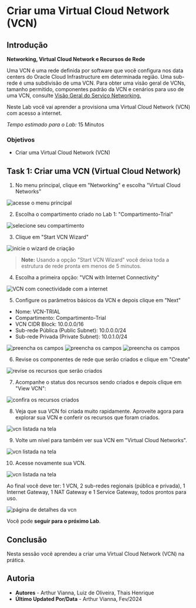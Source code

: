 # Criar uma Virtual Cloud Network (VCN)

## Introdução

**Networking, Virtual Cloud Network e Recursos de Rede**

Uma VCN é uma rede definida por software que você configura nos data centers do Oracle Cloud Infrastructure em determinada região. Uma sub-rede é uma subdivisão de uma VCN. Para obter uma visão geral de VCNs, tamanho permitido, componentes padrão da VCN e cenários para uso de uma VCN, consulte [Visão Geral do Serviço Networking.](https://docs.oracle.com/pt-br/iaas/Content/Network/Concepts/overview.htm#network_landing)

Neste Lab você vai aprender a provisiona uma Virtual Cloud Network (VCN) com acesso a internet.

*Tempo estimado para o Lab:* 15 Minutos

### Objetivos

* Criar uma Virtual Cloud Network (VCN)

## Task 1: Criar uma VCN (Virtual Cloud Network)

1.	No menu principal, clique em "Networking" e escolha "Virtual Cloud Networks"

![acesse o menu principal](./images/vcn-access-1.png)

2.	Escolha o compartimento criado no Lab 1: "Compartimento-Trial"

![selecione seu compartimento](./images/vcn-select-compartment-2.png)

3. Clique em "Start VCN Wizard"

![inicie o wizard de criação](./images/vcn-start-wizard-3.png)

> **Note:** Usando a opção "Start VCN Wizard" você deixa toda a estrutura de rede pronta em menos de 5 minutos.

4. Escolha a primeira opção: "VCN with Internet Connectivity"

![VCN com conectividade com a internet](./images/vcn-wizard-4.png)

5. Configure os parâmetros básicos da VCN e depois clique em "Next"

* Nome: VCN-TRIAL
* Compartimento: Compartimento-Trial
* VCN CIDR Block: 10.0.0.0/16 
* Sub-rede Pública (Public Subnet): 10.0.0.0/24 
* Sub-rede Privada (Private Subnet): 10.0.1.0/24

![preencha os campos](./images/vcn-wizard-5.png)
![preencha os campos](./images/vcn-wizard-6.png)
![preencha os campos](./images/vcn-wizard-7.png)

6. Revise os componentes de rede que serão criados e clique em "Create"

![revise os recursos que serão criados](./images/vcn-review-8.png)

7. Acompanhe o status dos recursos sendo criados e depois clique em "View VCN":

![confira os recursos criados](./images/vcn-details-page-9.png)

8. Veja que sua VCN foi criada muito rapidamente. Aproveite agora para explorar sua VCN e conferir os recursos que foram criados.

![vcn listada na tela](./images/vcn-details-page-10.png)

9. Volte um nível para também ver sua VCN em "Virtual Cloud Networks".

![vcn listada na tela](./images/vcn-details-page-11.png)

10. Acesse novamente sua VCN.

![vcn listada na tela](./images/vcn-details-page-12.png)

Ao final você deve ter: 1 VCN, 2 sub-redes regionais (pública e privada), 1 Internet Gateway, 1 NAT Gateway e 1 Service Gateway, todos prontos para uso.

![página de detalhes da vcn](./images/vcn-details-page-13.png)

Você pode **seguir para o próximo Lab**.

## Conclusão

Nesta sessão você aprendeu a criar uma Virtual Cloud Network (VCN) na prática.

## Autoria

- **Autores** - Arthur Vianna, Luiz de Oliveira, Thais Henrique
- **Último Updated Por/Data** - Arthur Vianna, Fev/2024